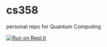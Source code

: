 # cs358
 personal repo for Quantum Computing

[![Run on Repl.it](https://repl.it/badge/github/cam-br0wn/cs358)](https://repl.it/github/cam-br0wn/cs358)